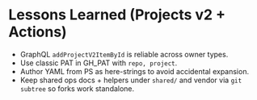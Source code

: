 <!-- status: stub; target: 150+ words -->
# Lessons Learned (Projects v2 + Actions)

- GraphQL `addProjectV2ItemById` is reliable across owner types.
- Use classic PAT in GH_PAT with `repo, project`.
- Author YAML from PS as here-strings to avoid accidental expansion.
- Keep shared ops docs + helpers under `shared/` and vendor via `git subtree` so forks work standalone.

